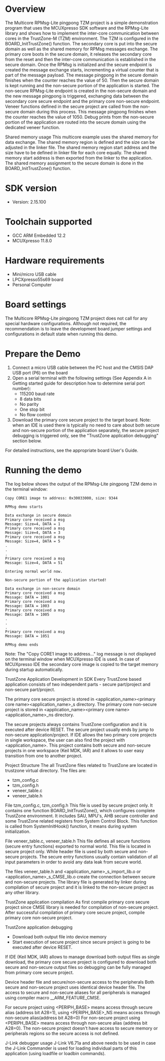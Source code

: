 Overview
========
The Multicore RPMsg-Lite pingpong TZM project is a simple demonstration program that uses the
MCUXpresso SDK software and the RPMsg-Lite library and shows how to implement the inter-core
communication between cores in the TrustZone-M (TZM) environment.
The TZM is configured in the BOARD_InitTrustZone() function. The secondary core is put into
the secure domain as well as the shared memory for RPMsg messages exchange. The primary core 
boots in the secure domain, it releases the secondary core from the reset and then the inter-core 
communication is established in the secure domain. Once the RPMsg is initialized
and the secure endpoint is created the message exchange starts, incrementing a virtual counter that is part
of the message payload. The message pingpong in the secure domain finishes when the counter reaches 
the value of 50. Then the secure domain is kept running and the non-secure portion of the application
is started. The non-secure RPMsg-Lite endpoint is created in the non-secure domain and the new message 
pingpong is triggered, exchanging data between the secondary core secure endpoint and the primary core 
non-secure endpoint. Veneer functions defined in the secure project are called from the non-secure
domain during this process. This message pingpong finishes when the counter reaches the value of 1050. 
Debug prints from the non-secure portion of the application are routed into the secure domain using
the dedicated veneer function.

Shared memory usage
This multicore example uses the shared memory for data exchange. The shared memory region is
defined and the size can be adjusted in the linker file. The shared memory region start address
and the size have to be defined in linker file for each core equally. The shared memory start
address is then exported from the linker to the application.
The shared memory assignment to the secure domain is done in the BOARD_InitTrustZone() function.

SDK version
===========
- Version: 2.15.100

Toolchain supported
===================
- GCC ARM Embedded  12.2
- MCUXpresso  11.8.0

Hardware requirements
=====================
- Mini/micro USB cable
- LPCXpresso55s69 board
- Personal Computer

Board settings
==============
The Multicore RPMsg-Lite pingpong TZM project does not call for any special hardware configurations.
Although not required, the recommendation is to leave the development board jumper settings and 
configurations in default state when running this demo.


Prepare the Demo
================
1.  Connect a micro USB cable between the PC host and the CMSIS DAP USB port (P6) on the board
2.  Open a serial terminal with the following settings (See Appendix A in Getting started guide for description how to determine serial port number):
    - 115200 baud rate
    - 8 data bits
    - No parity
    - One stop bit
    - No flow control
3.  Download the primary core secure project to the target board. Note: when an IDE is used there is typically no need to care about both secure and non-secure
    portion of the application separately, the secure project debugging is triggered only, see the "TrustZone application debugging" section below.

For detailed instructions, see the appropriate board User's Guide.

Running the demo
================
The log below shows the output of the RPMsg-Lite pingpong TZM demo in the terminal window:
~~~~~~~~~~~~~~~~~~~~~~~~~~~~~~~~~~~
Copy CORE1 image to address: 0x30033000, size: 9344

RPMsg demo starts

Data exchange in secure domain
Primary core received a msg
Message: Size=4, DATA = 1
Primary core received a msg
Message: Size=4, DATA = 3
Primary core received a msg
Message: Size=4, DATA = 5
.
.
.
Primary core received a msg
Message: Size=4, DATA = 51

Entering normal world now.

Non-secure portion of the application started!

Data exchange in non-secure domain
Primary core received a msg
Message: DATA = 1001
Primary core received a msg
Message: DATA = 1003
Primary core received a msg
Message: DATA = 1005
.
.
.
Primary core received a msg
Message: DATA = 1051

RPMsg demo ends
~~~~~~~~~~~~~~~~~~~~~~~~~~~~~~~~~~~
Note:
The "Copy CORE1 image to address..." log message is not displayed on the terminal window when MCUXpresso IDE is used.
In case of MCUXpresso IDE the secondary core image is copied to the target memory during startup automatically.


TrustZone Application Development in SDK
Every TrustZone based application consists of two independent parts - secure part/project and non-secure part/project.

The primary core secure project is stored in <application_name>\<primary core name>\<application_name>_s directory.
The primary core non-secure project is stored in <application_name>\<primary core name>\<application_name>_ns directory. 

The secure projects always contains TrustZone configuration and it is executed after device RESET. The secure project usually
ends by jump to non-secure application/project.
If IDE allows the two primary core projects in single workspace, the user can also find the project with <application_name>.
This project contains both secure and non-secure projects in one workspace (Keil MDK, IAR) and it allows to user easy transition from
one to another project.

Project Structure
The all TrustZone files related to TrustZone are located in trustzone virtual directory. The files are:

- tzm_config.c
- tzm_config.h
- veneer_table.c
- veneer_table.h

File tzm_config.c, tzm_config.h
This file is used by secure project only. It contains one function BOARD_InitTrustZone(), which configures complete TrustZone
environment. It includes SAU, MPU's, AHB secure controller and some TrustZone related registers from System Control Block.
This function is called from SystemInitHook() function, it means during system initialization.

File veneer_table.c, veneer_table.h
This file defines all secure functions (secure entry functions) exported to normal world. This file is located in secure
project only. While header file is used by both secure and non-secure projects. The secure entry functions usually contain
validation of all input parameters in order to avoid any data leak from secure world.

The files veneer_table.h and <application_name>_s_import_lib.o or <application_name>_s_CMSE_lib.o create the connection
between secure and non-secure projects. The library file is generated by linker during compilation of secure project and
it is linked to the non-secure project as any other library.

TrustZone application compilation
As first compile primary core secure project since CMSE library is needed for compilation of non-secure project. 
After successful compilation of primary core secure project, compile primary core non-secure project.

TrustZone application debugging
- Download both output file into device memory
- Start execution of secure project since secure project is going to be executed after device RESET.

If IDE (Keil MDK, IAR) allows to manage download both output files as single download, the primary core secure project
is configured to download both secure and non-secure output files so debugging can be fully managed
from primary core secure project.

Device header file and secure/non-secure access to the peripherals
Both secure and non-secure project uses identical device header file. The access to secure and non-secure aliases for all peripherals
is managed using compiler macro __ARM_FEATURE_CMSE.

For secure project using <PERIPH_BASE> means access through secure alias (address bit A28=1), 
using <PERIPH_BASE>_NS means access through non-secure alias(address bit A28=0)
For non-secure project using <PERIPH_BASE> means access through non-secure alias (address bit A28=0). 
The non-secure project doesn't have access to secure memory or peripherals regions so the secure access is not defined.

J-Link debugger usage
J-Link V6.71a and above needs to be used in case the J-Link Commander is used for loading individual parts of this application 
(using loadfile or loadbin commands).
